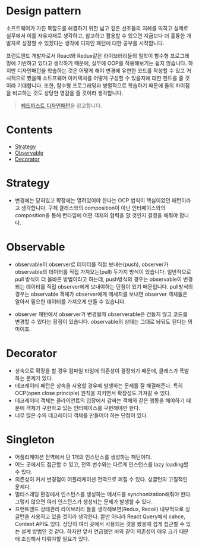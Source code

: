 # Design pattern

소프트웨어가 가진 복잡도를 해결하기 위한 넓고 깊은 선조들의 지혜를 익히고 실제로 실무에서 이를 자유자재로 생각하고, 참고하고 활용할 수 있으면
지금보다 더 훌륭한 개발자로 성장할 수 있겠다는 생각에 디자인 패턴에 대한 공부를 시작합니다.

프런트엔드 개발자로서 React와 Redux같은 라이브러리들의 철학이 함수형 프로그래밍에 기반하고 있다고 생각하기 때문에, 실무에 OOP를 적용해보기는 쉽지 않습니다.
하지만 디자인패턴을 학습하는 것은 어떻게 해야 변경에 유연한 코드를 작성할 수 있고 거시적으로 봤을때 소트프웨어 아키텍처를 어떻게 구성할 수 있을지에 대한 힌트를 줄 것이라 기대합니다.
또한, 함수형 프로그래밍과 병렬적으로 학습하기 때문에 둘의 차이점을 비교하는 것도 상당한 영감을 줄 것이라 생각합니다.

> [헤드퍼스트 디자인패턴](https://www.aladin.co.kr/shop/wproduct.aspx?ItemId=290892473)을 참고합니다.

# Contents

- [Strategy](#strategy)
- [Observable](#observable)
- [Decorator](#decorator)

# Strategy

- 변경에는 닫혀있고 확장에는 열려있어야 한다는 OCP 법칙이 핵심이었던 패턴이라고 생각합니다. 구체 클래스와의 composition이 아닌 인터페이스와의 composition을 통해 런타임에 어떤 객체와 협력을 할 것인지 결정을 해줘야 합니다.

# Observable

- observable이 observer로 데이터를 직접 보내는(push), observer가 observable의 데이터를 직접 가져오는(pull) 두가지 방식이 있습니다.
  일반적으로 pull 방식이 더 올바른 방법이라고 하는데, push방식의 경우는 observable이 변경되는 데이터를 직접 observer에게 보내야하는 단점이 있기 때문입니다.
  pull방식의 경우는 observable 객체가 observer에게 메세지를 보내면 observer 객체들은 알아서 필요한 데이터를 가져오게 만들 수 있습니다.

- observer 패턴에서 observer가 변경될때 observerable은 건들지 않고 코드를 변경할 수 있다는 장점이 있습니다. observable의 상태는 그대로 놔둬도 된다는 의미이죠.

# Decorator

- 상속으로 확장을 할 경우 컴파일 타임에 의존성이 결정되기 때문에, 클래스가 폭발하는 문제가 있다.
- 데코레이터 패턴은 상속을 사용할 경우에 발생하는 문제를 잘 해결해준다. 특히 OCP(open close principle) 원칙을 지키면서 확장성도 가져갈 수 있다.
- 데코레이터 객체는 클라이언트의 입장에서 감싸는 객체와 같은 행동을 해야하기 때문에 객체가 구현하고 있는 인터페이스를 구현해야만 한다.
- 너무 많은 수의 데코레이터 객체를 만들어야 하는 단점이 있다.

# Singleton

- 어플리케이션 전역에서 단 1개의 인스턴스를 생성하는 패턴이다.
- 어느 곳에서도 접근할 수 있고, 전역 변수와는 다르게 인스턴스를 lazy loading할 수 있다.
- 의존성이 커서 변경점이 어플리케이션 전역으로 퍼질 수 있다. 싱글턴의 고질적인 문제다.
- 멀티스레딩 환경에서 인스턴스를 생성하는 메서드를 synchonization해줘야 한다. 그렇지 않으면 여러 인스턴스가 생성되는 문제가 발생할 수 있다.
- 프런트엔드 상태관리 라이브러리 들을 생각해보면(Redux, Recoil) 내부적으로 싱글턴을 사용하고 있을 것이라 생각한다. 뿐만 아니라 React Query에서 cahce, Context API도 있다.
  상당히 여러 곳에서 사용되는 것을 봤을때 쉽게 접근할 수 있는 설계 방법인 것 같다. 하지만 앞서 언급했던 바와 같이 의존성이 매우 크기 때문에 조심해서 다뤄야할 필요가 있다.

